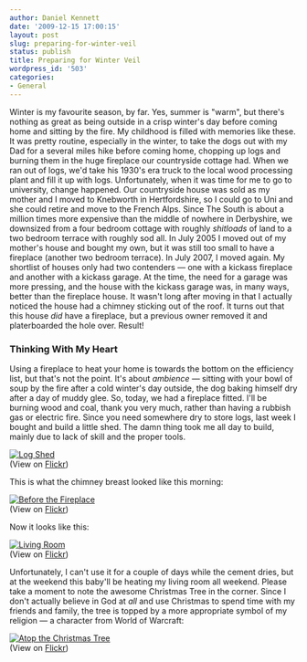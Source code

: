 ```yaml
---
author: Daniel Kennett
date: '2009-12-15 17:00:15'
layout: post
slug: preparing-for-winter-veil
status: publish
title: Preparing for Winter Veil
wordpress_id: '503'
categories:
- General
---
```


Winter is my favourite season, by far. Yes, summer is "warm", but
there's nothing as great as being outside in a crisp winter's day before
coming home and sitting by the fire. My childhood is filled with
memories like these. It was pretty routine, especially in the winter, to
take the dogs out with my Dad for a several miles hike before coming
home, chopping up logs and burning them in the huge fireplace our
countryside cottage had. When we ran out of logs, we'd take his 1930's
era truck to the local wood processing plant and fill it up with logs.
Unfortunately, when it was time for me to go to university, change
happened. Our countryside house was sold as my mother and I moved to
Knebworth in Hertfordshire, so I could go to Uni and she could retire
and move to the French Alps. Since The South is about a million times
more expensive than the middle of nowhere in Derbyshire, we downsized
from a four bedroom cottage with roughly *shitloads* of land to a two
bedroom terrace with roughly sod all. In July 2005 I moved out of my
mother's house and bought my own, but it was still too small to have a
fireplace (another two bedroom terrace). In July 2007, I moved again. My
shortlist of houses only had two contenders — one with a kickass
fireplace and another with a kickass garage. At the time, the need for a
garage was more pressing, and the house with the kickass garage was, in
many ways, better than the fireplace house. It wasn't long after moving
in that I actually noticed the house had a chimney sticking out of the
roof. It turns out that this house *did* have a fireplace, but a
previous owner removed it and platerboarded the hole over. Result!

### Thinking With My Heart

Using a fireplace to heat your home is towards the bottom on the
efficiency list, but that's not the point. It's about *ambience* —
sitting with your bowl of soup by the fire after a cold winter's day
outside, the dog baking himself dry after a day of muddy glee. So,
today, we had a fireplace fitted. I'll be burning wood and coal, thank
you very much, rather than having a rubbish gas or electric fire. Since
you need somewhere dry to store logs, last week I bought and build a
little shed. The damn thing took me all day to build, mainly due to lack
of skill and the proper tools.

[![Log Shed](http://farm3.static.flickr.com/2703/4187249725_4311a525d0.jpg)](http://farm3.static.flickr.com/2703/4187249725_4311a525d0_b.jpg "Log Shed")\
(View on [Flickr](http://www.flickr.com/photos/24169642@N06/4187249725))

This is what the chimney breast looked like this morning:

[![Before the Fireplace](http://farm3.static.flickr.com/2579/4187091369_6dd31f4ba0.jpg)](http://farm3.static.flickr.com/2579/4187091369_6dd31f4ba0_b.jpg "Before the Fireplace")\
(View on [Flickr](http://www.flickr.com/photos/24169642@N06/4187091369))

Now it looks like this:

[![Living Room](http://farm3.static.flickr.com/2783/4187248277_48e4d6c73f.jpg)](http://farm3.static.flickr.com/2783/4187248277_48e4d6c73f_b.jpg "Living Room")\
(View on [Flickr](http://www.flickr.com/photos/24169642@N06/4187248277))

Unfortunately, I can't use it for a couple of days while the cement
dries, but at the weekend this baby'll be heating my living room all
weekend. Please take a moment to note the awesome Christmas Tree in the
corner. Since I don't actually believe in God at *all* and use Christmas
to spend time with my friends and family, the tree is topped by a more
appropriate symbol of my religion — a character from World of Warcraft:

[![Atop the Christmas Tree](http://farm3.static.flickr.com/2594/4158276670_40496cf87b.jpg)](http://farm3.static.flickr.com/2594/4158276670_40496cf87b_b.jpg "Atop the Christmas Tree")\
(View on [Flickr](http://www.flickr.com/photos/24169642@N06/4158276670))
